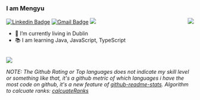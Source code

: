 ### I am Mengyu

[![Linkedin Badge](https://img.shields.io/badge/Mengyu-blue?style=flat-square&logo=Linkedin&logoColor=white&link=https://www.linkedin.com/in/mengyu-du9107/)](https://www.linkedin.com/in/mengyu-du9107/)
[![Gmail Badge](https://img.shields.io/badge/-meng.du@outlook.ie-c14438?style=flat-square&logo=Gmail&logoColor=white&link=mailto:meng.du@outlook.ie)](mailto:meng.du@outlook.ie)
![](https://komarev.com/ghpvc/?username=lanhoter&color=red)
<img align="right" src="https://github-readme-stats.vercel.app/api?username=lanhoter&count_private=true&theme=vue-dark&show_icons=true&hide_title=true" />

- 🌱 I’m currently living in Dublin
- 📚 I am learning Java, JavaScript, TypeScript


<br>
<img align="left" src="https://github-readme-stats.vercel.app/api/top-langs/?username=lanhoter&layout=compact" />
<br>

*NOTE: The Github Rating or Top languages does not indicate my skill level or something like that, it's a github metric of which languages i have the most code on github, it's a new feature of [github-readme-stats](https://github.com/anuraghazra/github-readme-stats/). Algorithm to calcuate ranks: [calcuateRanks](https://github.com/anuraghazra/github-readme-stats/blob/master/src/calculateRank.js)*
